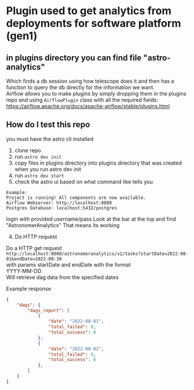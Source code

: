 # Plugin used to get analytics from deployments for software platform (gen1) 

## in plugins directory you can find file "astro-analytics"
Which finds a db session using how telescope does it and then has a function to query the db directly for the information we want.   
Airflow allows you to make plugins by simply dropping them in the plugins repo and using `AirflowPlugin` class with all the required fields:  
https://airflow.apache.org/docs/apache-airflow/stable/plugins.html 

## How do I test this repo
you must have the astro cli installed

1. clone repo
2. run `astro dev init`
3. copy files in plugins directory into plugins directory that was created when you run astro dev init
4. run `astro dev start` 
5. check the astro ui based on what command like tells you 
```
Example: 
Project is running! All components are now available.
Airflow Webserver: http://localhost:8080
Postgres Database: localhost:5432/postgres
```
login with provided username/pass
Look at the bar at the top and find "AstronomerAnalytics" 
That means its working

4. Do HTTP request

Do a HTTP get request `http://localhost:8080/astronomeranalytics/v1/tasks?startDate=2022-08-01&endDate=2022-08-30`  
with params startDate and endDate with the format  
YYYY-MM-DD   
Will retrieve dag data from the specified dates  


Example response
```JSON
{
    "dags": {
        "dags_report": [
            {
                "date": "2022-08-01",
                "total_failed": 0,
                "total_success": 0
            },
            {
                "date": "2022-08-02",
                "total_failed": 0,
                "total_success": 0
            },
        ]
    }
}
```
